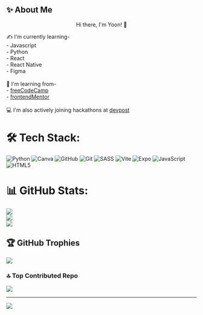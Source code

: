 ## ✨ About Me

<p align="center">
  Hi there, I'm Yoon! 👋
</p>

<!--
**YoonadiMon/YoonadiMon** is a ✨ _special_ ✨ repository because its `README.md` (this file) appears on your GitHub profile.

Here are some ideas to get you started:

- 🔭 I’m currently working on ...
- 🌱 I’m currently learning ...
- 👯 I’m looking to collaborate on ...
- 🤔 I’m looking for help with ...
- 💬 Ask me about ...
- 📫 How to reach me: ...
- 😄 Pronouns: ...
- ⚡ Fun fact: ...
-->
✍️ I'm currently learning-<br>- Javascript<br>- Python<br>- React<br>- React Native<br>- Figma<br><br>🔗 I'm learning from-<br>- [freeCodeCamp](https://www.freecodecamp.org/MiYoonadiMon)<br>- [frontendMentor](https://www.frontendmentor.io/profile/YoonadiMon)<br><br>💻 I'm also actively joining hackathons at [devpost](https://devpost.com/YoonadiMon?ref_content=user-portfolio&ref_feature=portfolio&ref_medium=global-nav)<br>


# 🛠 Tech Stack:
![Python](https://img.shields.io/badge/python-3670A0?style=flat&logo=python&logoColor=ffdd54) ![Canva](https://img.shields.io/badge/Canva-%2300C4CC.svg?style=flat&logo=Canva&logoColor=white) ![GitHub](https://img.shields.io/badge/github-%23121011.svg?style=flat&logo=github&logoColor=white) ![Git](https://img.shields.io/badge/git-%23F05033.svg?style=flat&logo=git&logoColor=white) ![SASS](https://img.shields.io/badge/SASS-hotpink.svg?style=flat&logo=SASS&logoColor=white) ![Vite](https://img.shields.io/badge/vite-%23646CFF.svg?style=flat&logo=vite&logoColor=white) ![Expo](https://img.shields.io/badge/expo-1C1E24?style=flat&logo=expo&logoColor=#D04A37) ![JavaScript](https://img.shields.io/badge/javascript-%23323330.svg?style=flat&logo=javascript&logoColor=%23F7DF1E) ![HTML5](https://img.shields.io/badge/html5-%23E34F26.svg?style=flat&logo=html5&logoColor=white)
# 📊 GitHub Stats:
![](https://github-readme-stats.vercel.app/api?username=YoonadiMon&theme=tokyonight&hide_border=false&include_all_commits=false&count_private=false)<br/>
![](https://github-readme-streak-stats.herokuapp.com/?user=YoonadiMon&theme=tokyonight&hide_border=false)<br/>
![](https://github-readme-stats.vercel.app/api/top-langs/?username=YoonadiMon&theme=tokyonight&hide_border=false&include_all_commits=false&count_private=false&layout=compact)

## 🏆 GitHub Trophies
![](https://github-profile-trophy.vercel.app/?username=YoonadiMon&theme=tokyonight&no-frame=false&no-bg=false&margin-w=4)

### 🔝 Top Contributed Repo
![](https://github-contributor-stats.vercel.app/api?username=YoonadiMon&limit=5&theme=tokyonight&combine_all_yearly_contributions=true)

---
[![](https://visitcount.itsvg.in/api?id=YoonadiMon&icon=10&color=13)](https://visitcount.itsvg.in)

<!-- Proudly created with GPRM ( https://gprm.itsvg.in ) -->
